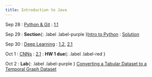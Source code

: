 ```yaml
---
title: Introduction to Java
---
```


Sep 28
: [Python & Git](#)
  : [1.1](#)

Sep 29
: **Section**{: .label .label-purple }[Intro to Python](#)
  : [Solution](#)

Sep 30
: [Deep Learning](#)
  : [1.2](#), [2.1](#)

Oct 1
: [CNNs](#)
  : [2.1](#)
: **HW 1 due**{: .label .label-red }

Oct 2
: **Lab**{: .label .label-purple } [Converting a Tabular Dataset to a Temporal Graph Dataset](https://vid.puffyan.us/watch?v=AQU3akndun4)
